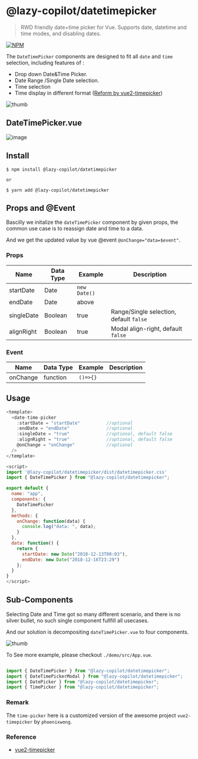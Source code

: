# @lazy-copilot/datetimepicker

> RWD friendly date+time picker for Vue. Supports date, datetime and time modes, and disabling dates.


[![NPM](https://nodei.co/npm/@lazy-copilot/datetimepicker.png?downloads=true&downloadRank=true)](https://www.npmjs.com/package/@lazy-copilot/datetimepicker)



The `DateTimePicker` components  are designed to fit all  `date` and `time` selection, including features of :
 - Drop down Date&Time Picker.
 - Date Range /Single Date selection.
 - Time selection
 - Time display in different format ([Reform by vue2-timepicker](https://github.com/phoenixwong/vue2-timepicker))


![thumb](https://user-images.githubusercontent.com/5538753/50570395-61f97400-0dc4-11e9-9be2-fdf4e8559a21.jpg)


## DateTimePicker.vue

![image](https://user-images.githubusercontent.com/5538753/50570051-8e59c400-0db5-11e9-9d9c-767dc0dbf947.png)



## Install
```
$ npm install @lazy-copilot/datetimepicker

or 

$ yarn add @lazy-copilot/datetimepicker
```


## Props and @Event
Bascilly we initalize the `dateTimePicker` component by given props, the common use case is to reassign date and time to a data.

And we get the updated value by vue @event `@onChange="data=$event"`.

### Props
|  Name  | Data Type  | Example  | Description  |
|---|---|---|---|
| startDate  |  Date | `new Date()`  |   |
| endDate | Date  | above  |   |
| singleDate  |  Boolean | true   | Range/Single selection, default `false`  |
| alignRight  |  Boolean | true   | Modal align-right, default `false`  |


### Event 

|  Name  | Data Type  | Example  | Description  |
|---|---|---|---|
| onChange  | function  |  `()=>{}` |   |


## Usage

```js
<template>
  <date-time-picker
    :startDate = "startDate"          //optional
    :endDate = "endDate"              //optional
    :singleDate = "true"              //optional, default false
    :alignRight = "true"              //optional, default false
    @onChange = "onChange"            //optional
  />
</template>

<script>
import '@lazy-copilot/datetimepicker/dist/datetimepicker.css'
import { DateTimePicker } from "@lazy-copilot/datetimepicker";

export default {
  name: "app",
  components: {
    DateTimePicker
  },
  methods: {
    onChange: function(data) {
      console.log("data: ", data);
    }
  },
  data: function() {
    return {
      startDate: new Date("2018-12-13T00:03"),
      endDate: new Date("2018-12-16T23:29")
    };
  }
}
</script>

```


## Sub-Components

Selecting Date and Time got so many different scenario, and there is no silver bullet, no such single component fullfill all usecases.

And our solution is decompositing `dateTimePicker.vue` to four components.

![thumb](https://user-images.githubusercontent.com/5538753/50570395-61f97400-0dc4-11e9-9be2-fdf4e8559a21.jpg)


To See more example, please checkout `./demo/src/App.vue`.

```js

import { DateTimePicker } from "@lazy-copilot/datetimepicker";
import { DateTimePickerModal } from "@lazy-copilot/datetimepicker";
import { DatePicker } from "@lazy-copilot/datetimepicker";
import { TimePicker } from "@lazy-copilot/datetimepicker";

```


### Remark
The `time-picker` here is a customized version of the awesome project `vue2-timepicker` by `phoenixwong`.

### Reference
 - [vue2-timepicker](https://github.com/phoenixwong/vue2-timepicker)
